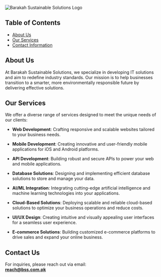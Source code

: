![Barakah Sustainable Solutions Logo](https://cdn.bss.com.pk/branding/logo/rasters/combination-mark/default.png)

## Table of Contents

- [About Us](#about-us)
- [Our Services](#our-services)
- [Contact Information](#contact-information)

## About Us

At Barakah Sustainable Solutions, we specialize in developing IT solutions and aim to redefine industry standards. Our mission is to help businesses transition to a smarter, more environmentally responsible future by delivering effective solutions.

## Our Services

We offer a diverse range of services designed to meet the unique needs of our clients:

- **Web Development**: Crafting responsive and scalable websites tailored to your business needs.
  
- **Mobile Development**: Creating innovative and user-friendly mobile applications for iOS and Android platforms.
  
- **API Development**: Building robust and secure APIs to power your web and mobile applications.
  
- **Database Solutions**: Designing and implementing efficient database solutions to store and manage your data.
  
- **AI/ML Integration**: Integrating cutting-edge artificial intelligence and machine learning technologies into your applications.
  
- **Cloud-Based Solutions**: Deploying scalable and reliable cloud-based solutions to optimize your business operations and reduce costs.
  
- **UI/UX Design**: Creating intuitive and visually appealing user interfaces for a seamless user experience.
  
- **E-commerce Solutions**: Building customized e-commerce platforms to drive sales and expand your online business.

## Contact Us

For inquiries, please reach out via email:  
**[reach@bss.com.pk](mailto:reach@bss.com.pk)**
